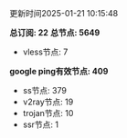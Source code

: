 更新时间2025-01-21 10:15:48

**总订阅: 22**
**总节点: 5649**
- vless节点: 7

**google ping有效节点: 409**
- ss节点: 379
- v2ray节点: 19
- trojan节点: 10
- ssr节点: 1
